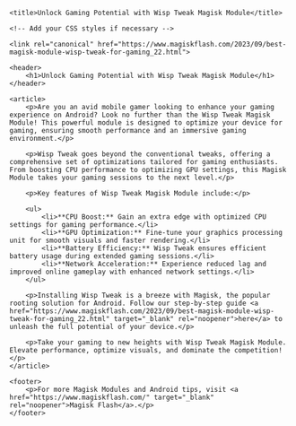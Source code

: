

<head>
    <meta charset="UTF-8">
    <meta name="viewport" content="width=device-width, initial-scale=1.0">
    <meta name="description" content="Explore the Wisp Tweak Magisk Module for an enhanced gaming experience. Learn how to boost performance and optimize your device for gaming.">
    <meta name="keywords" content="Wisp Tweak, Magisk Module, Gaming, Android, Performance">
    <meta name="author" content="Your Name">

    <title>Unlock Gaming Potential with Wisp Tweak Magisk Module</title>

    <!-- Add your CSS styles if necessary -->

    <link rel="canonical" href="https://www.magiskflash.com/2023/09/best-magisk-module-wisp-tweak-for-gaming_22.html">
</head>

<body>

    <header>
        <h1>Unlock Gaming Potential with Wisp Tweak Magisk Module</h1>
    </header>

    <article>
        <p>Are you an avid mobile gamer looking to enhance your gaming experience on Android? Look no further than the Wisp Tweak Magisk Module! This powerful module is designed to optimize your device for gaming, ensuring smooth performance and an immersive gaming environment.</p>

        <p>Wisp Tweak goes beyond the conventional tweaks, offering a comprehensive set of optimizations tailored for gaming enthusiasts. From boosting CPU performance to optimizing GPU settings, this Magisk Module takes your gaming sessions to the next level.</p>

        <p>Key features of Wisp Tweak Magisk Module include:</p>

        <ul>
            <li>**CPU Boost:** Gain an extra edge with optimized CPU settings for gaming performance.</li>
            <li>**GPU Optimization:** Fine-tune your graphics processing unit for smooth visuals and faster rendering.</li>
            <li>**Battery Efficiency:** Wisp Tweak ensures efficient battery usage during extended gaming sessions.</li>
            <li>**Network Acceleration:** Experience reduced lag and improved online gameplay with enhanced network settings.</li>
        </ul>

        <p>Installing Wisp Tweak is a breeze with Magisk, the popular rooting solution for Android. Follow our step-by-step guide <a href="https://www.magiskflash.com/2023/09/best-magisk-module-wisp-tweak-for-gaming_22.html" target="_blank" rel="noopener">here</a> to unleash the full potential of your device.</p>

        <p>Take your gaming to new heights with Wisp Tweak Magisk Module. Elevate performance, optimize visuals, and dominate the competition!</p>
    </article>

    <footer>
        <p>For more Magisk Modules and Android tips, visit <a href="https://www.magiskflash.com/" target="_blank" rel="noopener">Magisk Flash</a>.</p>
    </footer>

</body>
